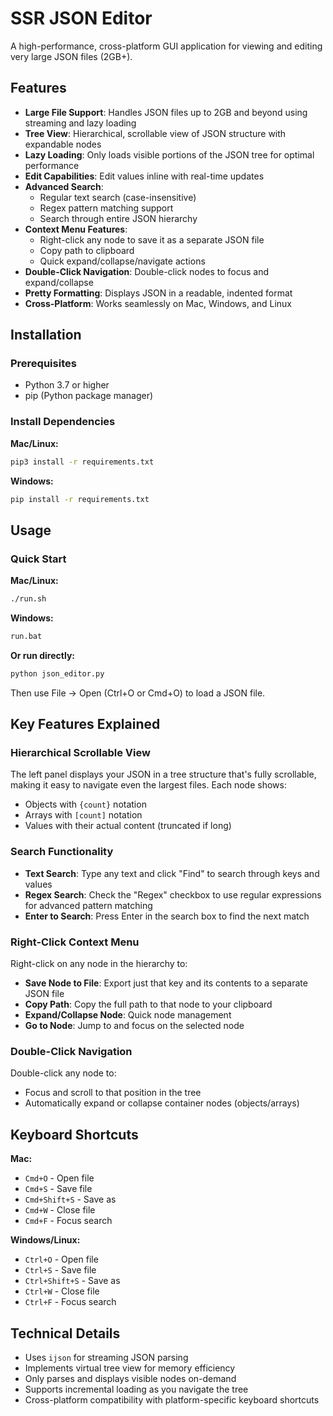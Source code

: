 # SSR JSON Editor

A high-performance, cross-platform GUI application for viewing and editing very large JSON files (2GB+).

## Features

- **Large File Support**: Handles JSON files up to 2GB and beyond using streaming and lazy loading
- **Tree View**: Hierarchical, scrollable view of JSON structure with expandable nodes
- **Lazy Loading**: Only loads visible portions of the JSON tree for optimal performance
- **Edit Capabilities**: Edit values inline with real-time updates
- **Advanced Search**:
  - Regular text search (case-insensitive)
  - Regex pattern matching support
  - Search through entire JSON hierarchy
- **Context Menu Features**:
  - Right-click any node to save it as a separate JSON file
  - Copy path to clipboard
  - Quick expand/collapse/navigate actions
- **Double-Click Navigation**: Double-click nodes to focus and expand/collapse
- **Pretty Formatting**: Displays JSON in a readable, indented format
- **Cross-Platform**: Works seamlessly on Mac, Windows, and Linux

## Installation

### Prerequisites
- Python 3.7 or higher
- pip (Python package manager)

### Install Dependencies

**Mac/Linux:**
```bash
pip3 install -r requirements.txt
```

**Windows:**
```cmd
pip install -r requirements.txt
```

## Usage

### Quick Start

**Mac/Linux:**
```bash
./run.sh
```

**Windows:**
```cmd
run.bat
```

**Or run directly:**
```bash
python json_editor.py
```

Then use File → Open (Ctrl+O or Cmd+O) to load a JSON file.

## Key Features Explained

### Hierarchical Scrollable View
The left panel displays your JSON in a tree structure that's fully scrollable, making it easy to navigate even the largest files. Each node shows:
- Objects with `{count}` notation
- Arrays with `[count]` notation
- Values with their actual content (truncated if long)

### Search Functionality
- **Text Search**: Type any text and click "Find" to search through keys and values
- **Regex Search**: Check the "Regex" checkbox to use regular expressions for advanced pattern matching
- **Enter to Search**: Press Enter in the search box to find the next match

### Right-Click Context Menu
Right-click on any node in the hierarchy to:
- **Save Node to File**: Export just that key and its contents to a separate JSON file
- **Copy Path**: Copy the full path to that node to your clipboard
- **Expand/Collapse Node**: Quick node management
- **Go to Node**: Jump to and focus on the selected node

### Double-Click Navigation
Double-click any node to:
- Focus and scroll to that position in the tree
- Automatically expand or collapse container nodes (objects/arrays)

## Keyboard Shortcuts

**Mac:**
- `Cmd+O` - Open file
- `Cmd+S` - Save file
- `Cmd+Shift+S` - Save as
- `Cmd+W` - Close file
- `Cmd+F` - Focus search

**Windows/Linux:**
- `Ctrl+O` - Open file
- `Ctrl+S` - Save file
- `Ctrl+Shift+S` - Save as
- `Ctrl+W` - Close file
- `Ctrl+F` - Focus search

## Technical Details

- Uses `ijson` for streaming JSON parsing
- Implements virtual tree view for memory efficiency
- Only parses and displays visible nodes on-demand
- Supports incremental loading as you navigate the tree
- Cross-platform compatibility with platform-specific keyboard shortcuts
